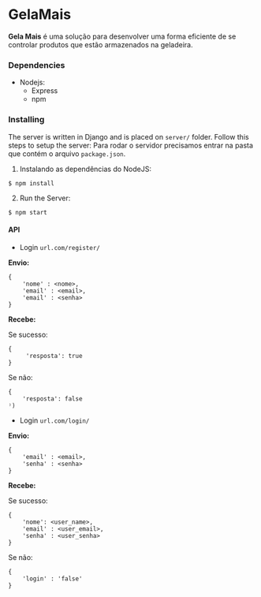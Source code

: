 # GelaMais

**Gela Mais** é uma solução para desenvolver uma forma eficiente de se controlar produtos que estão armazenados na geladeira.


### Dependencies

- Nodejs:
    - Express
    - npm

### Installing

The server is written in Django and is  placed on `server/` folder. Follow this steps to setup the server:
Para rodar o servidor precisamos entrar na pasta que contém o arquivo `package.json`. 
1. Instalando as dependências do NodeJS:

```shell
$ npm install
```

2. Run the Server:

```shell
$ npm start
```

#### API

- Login `url.com/register/`


**Envio:**

```
{ 
    'nome' : <nome>,
    'email' : <email>,
    'email' : <senha>
}
```

**Recebe:**

Se sucesso:

```
{
     'resposta': true
}
```

Se não:

```
{
    'resposta': false
⁾)
```


- Login `url.com/login/`

**Envio:**

```
{ 
    'email' : <email>,
    'senha' : <senha>
}
```

**Recebe:**

Se sucesso:

```
{
    'nome': <user_name>,
    'email' : <user_email>,
    'senha' : <user_senha>
}
```

Se não:

```
{
    'login' : 'false'
}
```
